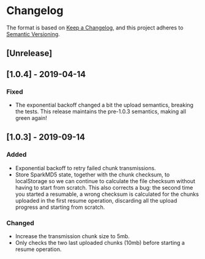 # Changelog

The format is based on [Keep a Changelog](https://keepachangelog.com/en/1.0.0/),
and this project adheres to [Semantic Versioning](https://semver.org/spec/v2.0.0.html).

## [Unrelease]

## [1.0.4] - 2019-04-14
### Fixed
- The exponential backoff changed a bit the upload semantics, breaking the tests. This release maintains the pre-1.0.3
  semantics, making all green again!

## [1.0.3] - 2019-09-14
### Added
- Exponential backoff to retry failed chunk transmissions.
- Store SparkMD5 state, together with the chunk checksum, to localStorage so we can continue to calculate the file
  checksum without having to start from scratch. This also corrects a bug: the second time you started a resumable,
  a wrong checksum is calculated for the chunks uploaded in the first resume operation, discarding all the upload
  progress and starting from scratch.

### Changed
- Increase the transmission chunk size to 5mb.
- Only checks the two last uploaded chunks (10mb) before starting a resume operation.
